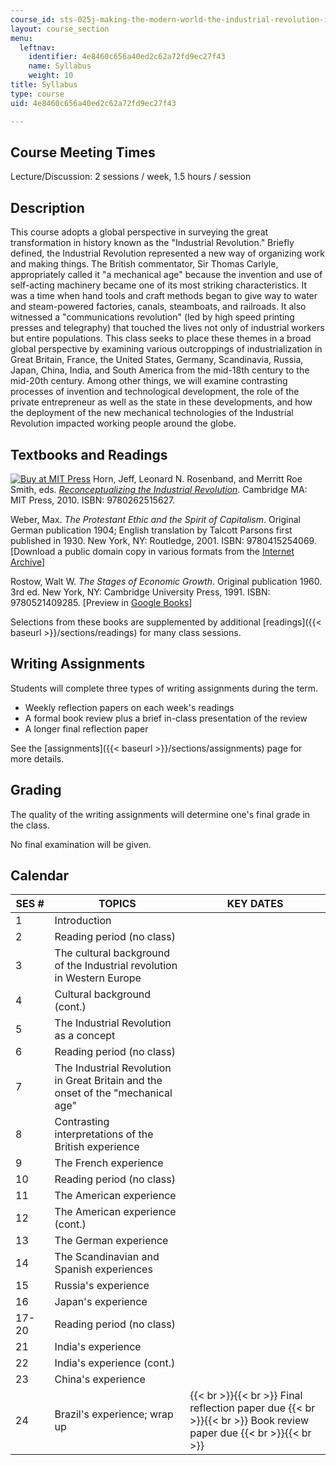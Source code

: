 ```yaml
---
course_id: sts-025j-making-the-modern-world-the-industrial-revolution-in-global-perspective-fall-2009
layout: course_section
menu:
  leftnav:
    identifier: 4e8460c656a40ed2c62a72fd9ec27f43
    name: Syllabus
    weight: 10
title: Syllabus
type: course
uid: 4e8460c656a40ed2c62a72fd9ec27f43

---
```


Course Meeting Times
--------------------

Lecture/Discussion: 2 sessions / week, 1.5 hours / session

Description
-----------

This course adopts a global perspective in surveying the great transformation in history known as the "Industrial Revolution." Briefly defined, the Industrial Revolution represented a new way of organizing work and making things. The British commentator, Sir Thomas Carlyle, appropriately called it "a mechanical age" because the invention and use of self-acting machinery became one of its most striking characteristics. It was a time when hand tools and craft methods began to give way to water and steam-powered factories, canals, steamboats, and railroads. It also witnessed a "communications revolution" (led by high speed printing presses and telegraphy) that touched the lives not only of industrial workers but entire populations. This class seeks to place these themes in a broad global perspective by examining various outcroppings of industrialization in Great Britain, France, the United States, Germany, Scandinavia, Russia, Japan, China, India, and South America from the mid-18th century to the mid-20th century. Among other things, we will examine contrasting processes of invention and technological development, the role of the private entrepreneur as well as the state in these developments, and how the deployment of the new mechanical technologies of the Industrial Revolution impacted working people around the globe.

Textbooks and Readings
----------------------

[![Buy at MIT Press](/images/mp_logo.gif)](https://mitpress.mit.edu/9780262515627) Horn, Jeff, Leonard N. Rosenband, and Merritt Roe Smith, eds. [_Reconceptualizing the Industrial Revolution_](https://mitpress.mit.edu/9780262515627). Cambridge MA: MIT Press, 2010. ISBN: 9780262515627.

Weber, Max. _The Protestant Ethic and the Spirit of Capitalism_. Original German publication 1904; English translation by Talcott Parsons first published in 1930. New York, NY: Routledge, 2001. ISBN: 9780415254069. \[Download a public domain copy in various formats from the [Internet Archive](http://www.archive.org/details/protestantethics00webe)\]

Rostow, Walt W. _The Stages of Economic Growth_. Original publication 1960. 3rd ed. New York, NY: Cambridge University Press, 1991. ISBN: 9780521409285. \[Preview in [Google Books](http://books.google.com/books?id=XzJdpd8DbYEC&printsec=frontcover&source=gbs_atb#v=onepage&q&f=false)\]

Selections from these books are supplemented by additional [readings]({{< baseurl >}}/sections/readings) for many class sessions.

Writing Assignments
-------------------

Students will complete three types of writing assignments during the term.

*   Weekly reflection papers on each week's readings
*   A formal book review plus a brief in-class presentation of the review
*   A longer final reflection paper

See the [assignments]({{< baseurl >}}/sections/assignments) page for more details.

Grading
-------

The quality of the writing assignments will determine one's final grade in the class.

No final examination will be given.

Calendar
--------

| SES # | TOPICS | KEY DATES |
| --- | --- | --- |
| 1 | Introduction | &nbsp; |
| 2 | Reading period (no class) | &nbsp; |
| 3 | The cultural background of the Industrial revolution in Western Europe | &nbsp; |
| 4 | Cultural background (cont.) | &nbsp; |
| 5 | The Industrial Revolution as a concept | &nbsp; |
| 6 | Reading period (no class) | &nbsp; |
| 7 | The Industrial Revolution in Great Britain and the onset of the "mechanical age" | &nbsp; |
| 8 | Contrasting interpretations of the British experience | &nbsp; |
| 9 | The French experience | &nbsp; |
| 10 | Reading period (no class) | &nbsp; |
| 11 | The American experience | &nbsp; |
| 12 | The American experience (cont.) | &nbsp; |
| 13 | The German experience | &nbsp; |
| 14 | The Scandinavian and Spanish experiences | &nbsp; |
| 15 | Russia's experience | &nbsp; |
| 16 | Japan's experience | &nbsp; |
| 17-20 | Reading period (no class) | &nbsp; |
| 21 | India's experience | &nbsp; |
| 22 | India's experience (cont.) | &nbsp; |
| 23 | China's experience | &nbsp; |
| 24 | Brazil's experience; wrap up |  {{< br >}}{{< br >}} Final reflection paper due {{< br >}}{{< br >}} Book review paper due {{< br >}}{{< br >}}